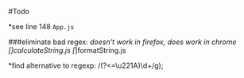 #Todo

  *see line 148 `App.js`

###eliminate bad regex:
*doesn't work in firefox, does work in chrome
[]calculateString.js
[*]formatString.js

*find alternative to regexp: /(?<=\u221A)\d+/g);
